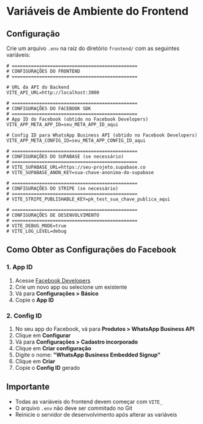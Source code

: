 # Variáveis de Ambiente do Frontend

## Configuração

Crie um arquivo `.env` na raiz do diretório `frontend/` com as seguintes variáveis:

```env
# ==============================================
# CONFIGURAÇÕES DO FRONTEND
# ==============================================

# URL da API do Backend
VITE_API_URL=http://localhost:3000

# ==============================================
# CONFIGURAÇÕES DO FACEBOOK SDK
# ==============================================
# App ID do Facebook (obtido no Facebook Developers)
VITE_APP_META_APP_ID=seu_META_APP_ID_aqui

# Config ID para WhatsApp Business API (obtido no Facebook Developers)
VITE_APP_META_CONFIG_ID=seu_META_APP_CONFIG_ID_aqui

# ==============================================
# CONFIGURAÇÕES DO SUPABASE (se necessário)
# ==============================================
# VITE_SUPABASE_URL=https://seu-projeto.supabase.co
# VITE_SUPABASE_ANON_KEY=sua-chave-anonima-do-supabase

# ==============================================
# CONFIGURAÇÕES DO STRIPE (se necessário)
# ==============================================
# VITE_STRIPE_PUBLISHABLE_KEY=pk_test_sua_chave_publica_aqui

# ==============================================
# CONFIGURAÇÕES DE DESENVOLVIMENTO
# ==============================================
# VITE_DEBUG_MODE=true
# VITE_LOG_LEVEL=debug
```

## Como Obter as Configurações do Facebook

### 1. App ID
1. Acesse [Facebook Developers](https://developers.facebook.com/)
2. Crie um novo app ou selecione um existente
3. Vá para **Configurações > Básico**
4. Copie o **App ID**

### 2. Config ID
1. No seu app do Facebook, vá para **Produtos > WhatsApp Business API**
2. Clique em **Configurar**
3. Vá para **Configurações > Cadastro incorporado**
4. Clique em **Criar configuração**
5. Digite o nome: **"WhatsApp Business Embedded Signup"**
6. Clique em **Criar**
7. Copie o **Config ID** gerado

## Importante

- Todas as variáveis do frontend devem começar com `VITE_`
- O arquivo `.env` não deve ser commitado no Git
- Reinicie o servidor de desenvolvimento após alterar as variáveis 